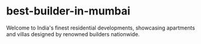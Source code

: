# best-builder-in-mumbai
Welcome to India's finest residential developments, showcasing apartments and villas designed by renowned builders nationwide.
